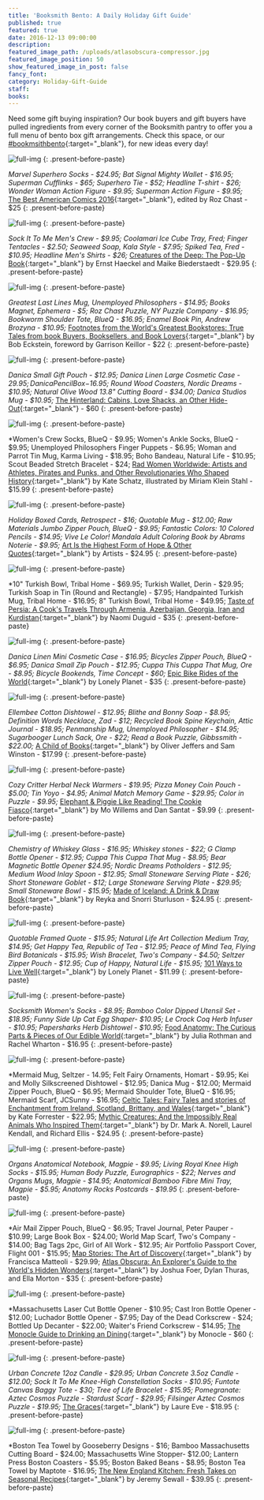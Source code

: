 ```yaml
---
title: 'Booksmith Bento: A Daily Holiday Gift Guide'
published: true
featured: true
date: 2016-12-13 09:00:00
description:
featured_image_path: /uploads/atlasobscura-compressor.jpg
featured_image_position: 50
show_featured_image_in_post: false
fancy_font:
category: Holiday-Gift-Guide
staff:
books:
---
```



Need some gift buying inspiration? Our book buyers and gift buyers have pulled ingredients from every corner of the Booksmith pantry to offer you a full menu of bento box gift arrangements. Check this space, or our [#bookmsithbento](https://www.instagram.com/explore/tags/booksmithbento/?hl=en){:target="_blank"}, for new ideas every day!

![full-img](/uploads/versions/bestamercomics-compressor---x----800-1118x---.jpg)
{: .present-before-paste}

*Marvel Superhero Socks - $24.95; Bat Signal Mighty Wallet - $16.95; Superman Cufflinks - $65; Superhero Tie - $52; Headline T-shirt - $26; Wonder Woman Action Figure - $9.95; Superman Action Figure - $9.95;* [The Best American Comics 2016](http://www.brooklinebooksmith-shop.com/book/9780544750357){:target="_blank"}, edited by Roz Chast - $25
{: .present-before-paste}

![full-img](/uploads/versions/creaturesofthedeep---x----800-1200x---.jpg)
{: .present-before-paste}

*Sock It To Me Men's Crew - $9.95; Coolamari Ice Cube Tray, Fred; Finger Tentacles - $2.50; Seaweed Soap, Kala Style - $7.95; Spiked Tea, Fred - $10.95; Headline Men's Shirts - $26;&nbsp;*[Creatures of the Deep: The Pop-Up Book](http://www.brooklinebooksmith-shop.com/book/9783791372310){:target="_blank"} by Ernst Haeckel and Maike Biederstaedt - $29.95
{: .present-before-paste}

![full-img](/uploads/versions/footnotes-compressor---x----800-633x---.jpg)
{: .present-before-paste}

*Greatest Last Lines Mug, Unemployed Philosophers - $14.95; Books Magnet, Ephemera - $5; Roz Chast Puzzle, NY Puzzle Company - $16.95; Bookworm Shoulder Tote, BlueQ - $16.95; Enamel Book Pin, Andrew Brozyna - $10.95;*&nbsp;[Footnotes from the World's Greatest Bookstores: True Tales from book Buyers, Booksellers, and Book Lovers](http://www.brooklinebooksmith-shop.com/book/9780553459272){:target="_blank"} by Bob Eckstein, foreword by Garrison Keillor - $22
{: .present-before-paste}

![full-img](/uploads/versions/hinterland-compressor---x----800-1189x---.jpg)
{: .present-before-paste}

*Danica Small Gift Pouch - $12.95; Danica Linen Large Cosmetic Case - $29.95; Danica Pencil Box -$16.95; Round Wood Coasters, Nordic Dreams - $10.95; Natural Olive Wood 13.8" Cutting Board - $34.00; Danica Studios Mug - $10.95;*&nbsp;[The Hinterland: Cabins, Love Shacks, an Other Hide-Out](http://www.brooklinebooksmith-shop.com/book/9783899556636){:target="_blank"} - $60
{: .present-before-paste}

![full-img](/uploads/versions/radwomen-compressor---x----800-980x---.jpg)
{: .present-before-paste}

\*Women's Crew Socks, BlueQ - $9.95; Women's Ankle Socks, BlueQ - $9.95; Unemployed Philosophers Finger Puppets - $6.95; Woman and Parrot Tin Mug, Karma Living - $18.95; Boho Bandeau, Natural Life - $10.95; Scout Beaded Stretch Bracelet - $24; [Rad Women Worldwide: Artists and Athletes, Pirates and Punks, and Other Revolutionaries Who Shaped History](http://www.brooklinebooksmith-shop.com/book/9780399578861){:target="_blank"} by Kate Schatz, illustrated by Miriam Klein Stahl - $15.99
{: .present-before-paste}

![full-img](/uploads/versions/artisthehighest-compressor---x----800-533x---.jpg)
{: .present-before-paste}

*Holiday Boxed Cards, Retrospect - $16; Quotable Mug - $12.00; Raw Materials Jumbo Zipper Pouch, BlueQ - $9.95; Fantastic Colors: 10 Colored Pencils - $14.95; Vive Le Color! Mandala Adult Coloring Book by Abrams Noterie - $9.95;* [Art Is the Highest Form of Hope & Other Quotes](http://www.brooklinebooksmith-shop.com/book/9780714872438){:target="_blank"} by Artists - $24.95
{: .present-before-paste}

![full-img](/uploads/versions/tasteofpersia-compressor---x----800-800x---.jpg)
{: .present-before-paste}

\*10" Turkish Bowl, Tribal Home - $69.95; Turkish Wallet, Derin - $29.95; Turkish Soap in Tin (Round and Rectangle) - $7.95; Handpainted Turkish Mug, Tribal Home - $16.95; 8" Turkish Bowl, Tribal Home - $49.95; [Taste of Persia: A Cook's Travels Through Armenia, Azerbaijan, Georgia, Iran and Kurdistan](http://www.brooklinebooksmith-shop.com/book/9781579655488){:target="_blank"} by Naomi Duguid - $35
{: .present-before-paste}

![full-img](/uploads/versions/epicrides-compressor---x----800-650x---.jpg)
{: .present-before-paste}

*Danica Linen Mini Cosmetic Case - $16.95; Bicycles Zipper Pouch, BlueQ - $6.95; Danica Small Zip Pouch - $12.95; Cuppa This Cuppa That Mug, Ore - $8.95; Bicycle Bookends, Time Concept - $60;* [Epic Bike Rides of the World](http://www.brooklinebooksmith-shop.com/book/9781760340834){:target="_blank"} by Lonely Planet - $35
{: .present-before-paste}

![full-img](/uploads/versions/achildofbooks-compressor---x----800-800x---.jpg)
{: .present-before-paste}

*Ellembee Cotton Dishtowel - $12.95; Blithe and Bonny Soap - $8.95; Definition Words Necklace, Zad - $12; Recycled Book Spine Keychain, Attic Journal - $18.95; Penmanship Mug, Unemployed Philosopher - $14.95; Sugarbooger Lunch Sack, Ore - $22; Read a Book Puzzle, Gibbssmith - $22.00;* [A Child of Books](http://www.brooklinebooksmith-shop.com/book/9780763690779){:target="_blank"} by Oliver Jeffers and Sam Winston - $17.99
{: .present-before-paste}

![full-img](/uploads/versions/cookiefiasco-compressor---x----800-916x---.jpg)
{: .present-before-paste}

*Cozy Critter Herbal Neck Warmers - $19.95; Pizza Money Coin Pouch - $5.00; Tin Yoyo - $4.95; Animal Match Memory Game - $29.95; Color in Puzzle - $9.95;* [Elephant & Piggie Like Reading! The Cookie Fiasco](http://www.brooklinebooksmith-shop.com/book/9781484726365){:target="_blank"} by Mo Willems and Dan Santat - $9.99
{: .present-before-paste}

![full-img](/uploads/versions/madeoficeland-compressor---x----800-820x---.jpg)
{: .present-before-paste}

*Chemistry of Whiskey Glass - $16.95; Whiskey stones - $22; G Clamp Bottle Opener - $12.95; Cuppa This Cuppa That Mug - $8.95; Bear Magnetic Bottle Opener $24.95; Nordic Dreams Potholders - $12.95; Medium Wood Inlay Spoon - $12.95; Small Stoneware Serving Plate - $26; Short Stoneware Goblet - $12; Large Stoneware Serving Plate - $29.95; Small Stoneware Bowl - $15.95;* [Made of Iceland: A Drink & Draw Book](http://www.brooklinebooksmith-shop.com/book/9781576878323){:target="_blank"} by Reyka and Snorri Sturluson - $24.95
{: .present-before-paste}

![full-img](/uploads/versions/101waystolivewell-compressor---x----800-958x---.jpg)
{: .present-before-paste}

*Quotable Framed Quote - $15.95; Natural Life Art Collection Medium Tray, $14.95; Get Happy Tea, Republic of Tea - $12.95; Peace of Mind Tea, Flying Bird Botanicals - $15.95; Wish Bracelet, Two's Company - $4.50; Seltzer Zipper Pouch - $12.95; Cup of Happy, Natural Life - $15.95;* [101 Ways to Live Well](http://www.brooklinebooksmith-shop.com/book/9781786572127){:target="_blank"} by Lonely Planet - $11.99
{: .present-before-paste}

![full-img](/uploads/versions/foodanatomy-compressor---x----800-663x---.jpg)
{: .present-before-paste}

*Socksmith Women's Socks - $8.95; Bamboo Color Dipped Utensil Set - $18.95; Funny Side Up Cat Egg Shaper- $10.95; Le Crock Coq Herb Infuser - $10.95; Papersharks Herb Dishtowel - $10.95;* [Food Anatomy: The Curious Parts & Pieces of Our Edible World](http://www.brooklinebooksmith-shop.com/book/9781612123394){:target="_blank"} by Julia Rothman and Rachel Wharton - $16.95
{: .present-before-paste}

![full-img](/uploads/versions/celtictales-compressor---x----800-800x---.jpg)
{: .present-before-paste}

\*Mermaid Mug, Seltzer - 14.95; Felt Fairy Ornaments, Homart - $9.95; Kei and Molly Silkscreened Dishtowel - $12.95; Danica Mug - $12.00; Mermaid Zipper Pouch, BlueQ - $6.95; Mermaid Shoulder Tote, BlueQ - $16.95; Mermaid Scarf, JCSunny - $16.95; [Celtic Tales: Fairy Tales and stories of Enchantment from Ireland, Scotland, Brittany, and Wales](http://www.brooklinebooksmith-shop.com/book/9781452151755){:target="_blank"} by Kate Forrester - $22.95; [Mythic Creatures: And the Impossibly Real Animals Who Inspired Them](http://www.brooklinebooksmith-shop.com/book/9781454922193){:target="_blank"} by Dr. Mark A. Norell, Laurel Kendall, and Richard Ellis - $24.95
{: .present-before-paste}

![full-img](/uploads/versions/anatomy-compressor---x----800-1023x---.jpg)
{: .present-before-paste}

*Organs Anatomical Notebook, Magpie - $9.95; Living Royal Knee High Socks - $15.95; Human Body Puzzle, Eurographics - $22; Nerves and Organs Mugs, Magpie - $14.95; Anatomical Bamboo Fibre Mini Tray, Magpie - $5.95; Anatomy Rocks Postcards - $19.95*
{: .present-before-paste}

![full-img](/uploads/versions/atlasobscura-compressor---x----800-1200x---.jpg)
{: .present-before-paste}

\*Air Mail Zipper Pouch, BlueQ - $6.95; Travel Journal, Peter Pauper - $10.99; Large Book Box - $24.00; World Map Scarf, Two's Company - $14.00; Bag Tags 2pc, Girl of All Work - $12.95; Air Portfolio Passport Cover, Flight 001 - $15.95; [Map Stories: The Art of Discovery](http://www.brooklinebooksmith-shop.com/book/9781781573778){:target="_blank"} by Francisca Matteoli - $29.99; [Atlas Obscura: An Explorer's Guide to the World's Hidden Wonders](http://www.brooklinebooksmith-shop.com/book/9780761169086){:target="_blank"} by Joshua Foer, Dylan Thuras, and Ella Morton - $35
{: .present-before-paste}

![full-img](/uploads/versions/monocleguidetodrinking-compressor---x----800-663x---.jpg)
{: .present-before-paste}

\*Massachusetts Laser Cut Bottle Opener - $10.95; Cast Iron Bottle Opener - $12.00; Luchador Bottle Opener - $7.95; Day of the Dead Corkscrew - $24; Bottled Up Decanter - $22.00; Waiter's Friend Corkscrew - $14.95; [The Monocle Guide to Drinking an Dining](http://www.brooklinebooksmith-shop.com/book/9783899556681){:target="_blank"} by Monocle - $60
{: .present-before-paste}

![full-img](/uploads/versions/graces-compressor---x----800-904x---.jpg)
{: .present-before-paste}

*Urban Concrete 12oz Candle - $29.95; Urban Concrete 3.5oz Candle - $12.00; Sock It To Me Knee-High Constellation Socks - $10.95; Funtote Canvas Baggy Tote - $30; Tree of Life Bracelet - $15.95; Pomegranate: Aztec Cosmos Puzzle - Stardust Scarf - $29.95; Filsinger Aztec Cosmos Puzzle - $19.95;* [The Graces](http://www.brooklinebooksmith-shop.com/book/9781419721236){:target="_blank"} by Laure Eve - $18.95
{: .present-before-paste}

![full-img](/uploads/versions/newenglandkitchen-compressor---x----800-958x---.jpg)
{: .present-before-paste}

\*Boston Tea Towel by Gooseberry Designs - $16; Bamboo Massachusetts Cutting Board - $24.00; Massachusetts Wine Stopper- $12.00; Lantern Press Boston Coasters - $5.95; Boston Baked Beans - $8.95; Boston Tea Towel by Maptote - $16.95; [The New England Kitchen: Fresh Takes on Seasonal Recipes](http://www.brooklinebooksmith-shop.com/book/9780789327475){:target="_blank"} by Jeremy Sewall - $39.95
{: .present-before-paste}
